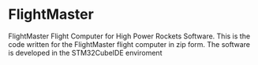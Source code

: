 # FlightMaster
FlightMaster Flight Computer for High Power Rockets Software.
This is the code written for the FlightMaster flight computer in zip form.
The software is developed in the STM32CubeIDE enviroment
